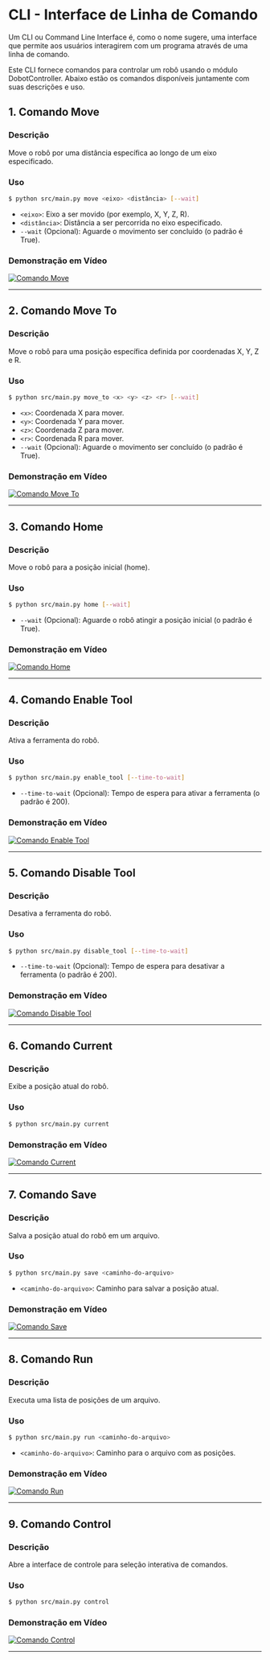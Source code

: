 # CLI - Interface de Linha de Comando

Um CLI ou Command Line Interface é, como o nome sugere, uma interface que permite aos usuários interagirem com um programa através de uma linha de comando.

Este CLI fornece comandos para controlar um robô usando o módulo DobotController. Abaixo estão os comandos disponíveis juntamente com suas descrições e uso.

## 1. Comando Move

### Descrição
Move o robô por uma distância específica ao longo de um eixo especificado.

### Uso
```bash
$ python src/main.py move <eixo> <distância> [--wait]
```

- `<eixo>`: Eixo a ser movido (por exemplo, X, Y, Z, R).
- `<distância>`: Distância a ser percorrida no eixo especificado.
- `--wait` (Opcional): Aguarde o movimento ser concluído (o padrão é True).

### Demonstração em Vídeo
[![Comando Move](https://www.youtube.com/watch?v=dQw4w9WgXcQ)](https://www.youtube.com/watch?v=dQw4w9WgXcQ)

---

## 2. Comando Move To

### Descrição
Move o robô para uma posição específica definida por coordenadas X, Y, Z e R.

### Uso
```bash
$ python src/main.py move_to <x> <y> <z> <r> [--wait]
```

- `<x>`: Coordenada X para mover.
- `<y>`: Coordenada Y para mover.
- `<z>`: Coordenada Z para mover.
- `<r>`: Coordenada R para mover.
- `--wait` (Opcional): Aguarde o movimento ser concluído (o padrão é True).

### Demonstração em Vídeo
[![Comando Move To](https://www.youtube.com/watch?v=dQw4w9WgXcQ)](https://www.youtube.com/watch?v=dQw4w9WgXcQ)

---

## 3. Comando Home

### Descrição
Move o robô para a posição inicial (home).

### Uso
```bash
$ python src/main.py home [--wait]
```

- `--wait` (Opcional): Aguarde o robô atingir a posição inicial (o padrão é True).

### Demonstração em Vídeo
[![Comando Home](https://www.youtube.com/watch?v=dQw4w9WgXcQ)](https://www.youtube.com/watch?v=dQw4w9WgXcQ)

---

## 4. Comando Enable Tool

### Descrição
Ativa a ferramenta do robô.

### Uso
```bash
$ python src/main.py enable_tool [--time-to-wait]
```

- `--time-to-wait` (Opcional): Tempo de espera para ativar a ferramenta (o padrão é 200).

### Demonstração em Vídeo
[![Comando Enable Tool](https://www.youtube.com/watch?v=dQw4w9WgXcQ)](https://www.youtube.com/watch?v=dQw4w9WgXcQ)

---

## 5. Comando Disable Tool

### Descrição
Desativa a ferramenta do robô.

### Uso
```bash
$ python src/main.py disable_tool [--time-to-wait]
```

- `--time-to-wait` (Opcional): Tempo de espera para desativar a ferramenta (o padrão é 200).

### Demonstração em Vídeo
[![Comando Disable Tool](https://www.youtube.com/watch?v=dQw4w9WgXcQ)](https://www.youtube.com/watch?v=dQw4w9WgXcQ)

---

## 6. Comando Current

### Descrição
Exibe a posição atual do robô.

### Uso
```bash
$ python src/main.py current
```

### Demonstração em Vídeo
[![Comando Current](https://www.youtube.com/watch?v=dQw4w9WgXcQ)](https://www.youtube.com/watch?v=dQw4w9WgXcQ)

---

## 7. Comando Save

### Descrição
Salva a posição atual do robô em um arquivo.

### Uso
```bash
$ python src/main.py save <caminho-do-arquivo>
```

- `<caminho-do-arquivo>`: Caminho para salvar a posição atual.

### Demonstração em Vídeo
[![Comando Save](https://www.youtube.com/watch?v=dQw4w9WgXcQ)](https://www.youtube.com/watch?v=dQw4w9WgXcQ)

---

## 8. Comando Run

### Descrição
Executa uma lista de posições de um arquivo.

### Uso
```bash
$ python src/main.py run <caminho-do-arquivo>
```

- `<caminho-do-arquivo>`: Caminho para o arquivo com as posições.

### Demonstração em Vídeo
[![Comando Run](https://www.youtube.com/watch?v=dQw4w9WgXcQ)](https://www.youtube.com/watch?v=dQw4w9WgXcQ)

---

## 9. Comando Control

### Descrição
Abre a interface de controle para seleção interativa de comandos.

### Uso
```bash
$ python src/main.py control
```

### Demonstração em Vídeo
[![Comando Control](https://www.youtube.com/watch?v=dQw4w9WgXcQ)](https://www.youtube.com/watch?v=dQw4w9WgXcQ)

---
